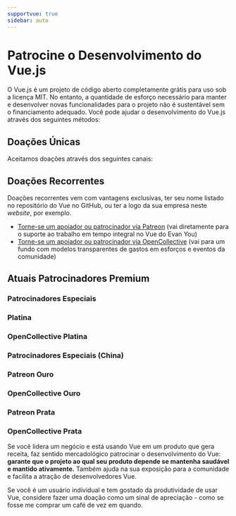 ```yaml
---
supportvue: true
sidebar: auto
---
```


# Patrocine o Desenvolvimento do Vue.js

O Vue.js é um projeto de código aberto completamente grátis para uso sob a licença MIT.
No entanto, a quantidade de esforço necessário para manter e desenvolver novas funcionalidades para o projeto não é sustentável sem o financiamento adequado. Você pode ajudar o desenvolvimento do Vue.js através dos seguintes métodos:

## Doações Únicas

Aceitamos doações através dos seguintes canais:

<support-Coins />

## Doações Recorrentes

Doações recorrentes vem com vantagens exclusívas, ter seu nome listado no repositório do Vue no GitHub, ou ter a logo da sua empresa neste _website_, por exemplo.

- [Torne-se um apoiador ou patrocinador via Patreon](https://www.patreon.com/evanyou) (vai diretamente para o suporte ao trabalho em tempo integral no Vue do Evan You)
- [Torne-se um apoiador ou patrocinador via OpenCollective](https://opencollective.com/vuejs) (vai para um fundo com modelos transparentes de gastos em esforços e eventos da comunidade)

## Atuais Patrocinadores Premium

### Patrocinadores Especiais

<support-SponsorGroup group="special_sponsors" class="platinum" />

### Platina

<support-SponsorGroup group="platinum_sponsors" class="platinum" />

### OpenCollective Platina

<support-OpenCollectiveGroup group="platinum" />

### Patrocinadores Especiais (China)

<support-SponsorGroup group="platinum_sponsors_china" class="platinum" />

### Patreon Ouro

<support-SponsorGroup group="gold_sponsors" class="patreon-sponsors sponsor-section" />

### OpenCollective Ouro

<support-OpenCollectiveGroup group="gold" />

### Patreon Prata

<support-SponsorGroup group="silver_sponsors" class="patreon-sponsors sponsor-section" />

### OpenCollective Prata

<support-OpenCollectiveGroup group="silver" />

Se você lidera um negócio e está usando Vue em um produto que gera receita, faz sentido mercadológico patrocinar o desenvolvimento do Vue: **garante que o projeto ao qual seu produto depende se mantenha saudável e mantido ativamente.** Também ajuda na sua exposição para a comunidade e facilita a atração de desenvolvedores Vue.

Se você é um usuário individual e tem gostado da produtividade de usar Vue, considere fazer uma doação como um sinal de apreciação - como se fosse me comprar um café de vez em quando.
